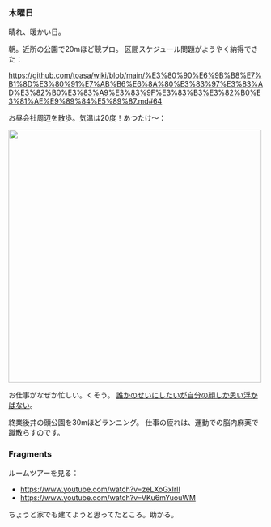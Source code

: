 ### 木曜日

晴れ、暖かい日。

朝。近所の公園で20mほど競プロ。
区間スケジュール問題がようやく納得できた：

https://github.com/toasa/wiki/blob/main/%E3%80%90%E6%9B%B8%E7%B1%8D%E3%80%91%E7%AB%B6%E6%8A%80%E3%83%97%E3%83%AD%E3%82%B0%E3%83%A9%E3%83%9F%E3%83%B3%E3%82%B0%E3%81%AE%E9%89%84%E5%89%87.md#64

お昼会社周辺を散歩。気温は20度！あつたけ〜：

<img src="https://i.imgur.com/srFNKci.jpg" width="500">

お仕事がなぜか忙しい。くそう。
[誰かのせいにしたいが自分の顔しか思い浮かばない](https://dic.nicovideo.jp/a/%E8%AA%B0%E3%81%8B%E3%81%AE%E3%81%9B%E3%81%84%E3%81%AB%E3%81%97%E3%81%9F%E3%81%84%E3%81%8C%E8%87%AA%E5%88%86%E3%81%AE%E9%A1%94%E3%81%97%E3%81%8B%E6%80%9D%E3%81%84%E6%B5%AE%E3%81%8B%E3%81%B0%E3%81%AA%E3%81%84)。

終業後井の頭公園を30mほどランニング。
仕事の疲れは、運動での脳内麻薬で蹴散らすのです。

### Fragments

ルームツアーを見る：

- https://www.youtube.com/watch?v=zeLXoGxIrlI
- https://www.youtube.com/watch?v=VKu6mYuouWM

ちょうど家でも建てようと思ってたところ。助かる。